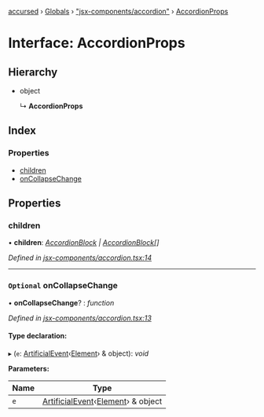 [accursed](../README.md) › [Globals](../globals.md) › ["jsx-components/accordion"](../modules/_jsx_components_accordion_.md) › [AccordionProps](_jsx_components_accordion_.accordionprops.md)

# Interface: AccordionProps

## Hierarchy

* object

  ↳ **AccordionProps**

## Index

### Properties

* [children](_jsx_components_accordion_.accordionprops.md#children)
* [onCollapseChange](_jsx_components_accordion_.accordionprops.md#optional-oncollapsechange)

## Properties

###  children

• **children**: *[AccordionBlock](../classes/_jsx_components_accordion_.accordionblock.md) | [AccordionBlock](../classes/_jsx_components_accordion_.accordionblock.md)[]*

*Defined in [jsx-components/accordion.tsx:14](https://github.com/cancerberoSgx/accursed/blob/5b2518e/src/jsx-components/accordion.tsx#L14)*

___

### `Optional` onCollapseChange

• **onCollapseChange**? : *function*

*Defined in [jsx-components/accordion.tsx:13](https://github.com/cancerberoSgx/accursed/blob/5b2518e/src/jsx-components/accordion.tsx#L13)*

#### Type declaration:

▸ (`e`: [ArtificialEvent](_jsx_types_.artificialevent.md)‹[Element](_jsx_types_.__global.jsx.element.md)› & object): *void*

**Parameters:**

Name | Type |
------ | ------ |
`e` | [ArtificialEvent](_jsx_types_.artificialevent.md)‹[Element](_jsx_types_.__global.jsx.element.md)› & object |
